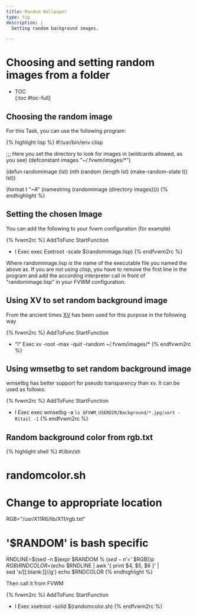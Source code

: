 ```yaml
---
title: Random Wallpaper
type: tip
description: |
  Setting random background images.

---
```

# Choosing and setting random images from a folder

* TOC                                                                           
{:toc #toc-full}   


## Choosing the random image 

For this Task, you can use the following program:

{% highlight lisp %}
#!/usr/bin/env clisp

;;; Here you set the directory to look for images in (wildcards allowed, as you see)
(defconstant images "~/.fvwm/images/*")

(defun randomimage (lst)
  (nth (random (length lst) (make-random-state t))
       lst))

(format t "~A" (namestring (randomimage (directory images))))
{% endhighlight %}

## Setting the chosen Image

You can add the following to your fvwm configuration (for example)

{% fvwm2rc %}
AddToFunc StartFunction
+ I Exec exec Esetroot -scale $(randomimage.lisp)
{% endfvwm2rc %}

Where randomimage.lisp is the name of the executable file you named the
above as. If you are not using clisp, you have to remove the first line in
the program and add the according interpreter call in front of
"randomimage.lisp" in your FVWM configuration.

## Using XV to set random background image

From the ancient times [XV](http://www.trilon.com/xv/downloads.html) has been
used for this purpose in the following way

{% fvwm2rc %}
AddToFunc StartFunction
+ "I" Exec   xv -root -max -quit -random ~/.fvwm/images/*
{% endfvwm2rc %}

## Using wmsetbg to set random background image

wmsetbg has better support for pseudo transparency than xv. It can be used as follows:

{% fvwm2rc %}
AddToFunc StartFunction
+ I Exec exec wmsetbg -a `ls $FVWM_USERDIR/Background/*.jpg|sort -R|tail -1`
{% endfvwm2rc %}

## Random background color from rgb.txt

{% highlight shell %}
#!/bin/sh
# randomcolor.sh
# Change to appropriate location
RGB="/usr/X11R6/lib/X11/rgb.txt"

# '$RANDOM' is bash specific
RNDLINE=$(sed -n $(expr $RANDOM % $(sed -n '$=' $RGB))p $RGB)
RNDCOLOR=$(echo $RNDLINE | awk '{ print $4, $5, $6 }' |\
        sed 's/[[:blank:]]//g')
echo $RNDCOLOR
{% endhighlight %}

Then call it from FVWM

{% fvwm2rc %}
AddToFunc StartFunction
+ I Exec xsetroot -solid $(randomcolor.sh)
{% endfvwm2rc %}
